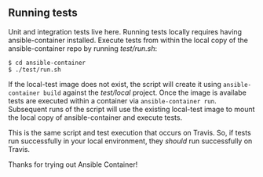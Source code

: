 ## Running tests

Unit and integration tests live here. Running tests locally requires having ansible-container installed. Execute tests from within 
the local copy of the ansible-container repo by running *test/run.sh*:

```
$ cd ansible-container
$ ./test/run.sh 
```

If the local-test image does not exist, the script will create it using `ansible-container build` against the *test/local* project. Once the image
is availabe tests are executed within a container via `ansible-container run`. Subsequent runs of the script will use the existing local-test image 
to mount the local copy of ansible-container and execute tests.

This is the same script and test execution that occurs on Travis. So, if tests run successfully in your local environment, they *should* run 
successfully on Travis. 

Thanks for trying out Ansible Container!

